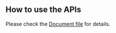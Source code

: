 ## How to use the APIs
Please check the [Document file](https://silly-felidae-ae8.notion.site/Hoppscotch-Doc-steps-to-use-the-APIs-83d65875a4f04062aeb8d83482309868) for details.

